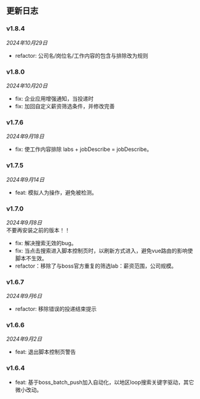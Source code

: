 ## 更新日志
### v1.8.4
*2024年10月29日*  
- refactor: 公司名/岗位名/工作内容的包含与排除改为规则
### v1.8.0
*2024年10月20日*  
- fix: 企业应用增强通知，当投递时
- fix: 加回自定义薪资筛选条件，并修改完善
### v1.7.6
*2024年9月18日*  
- fix: 使工作内容排除 labs + jobDescribe = jobDescribe。

### v1.7.5
*2024年9月14日*  
- feat: 模拟人为操作，避免被检测。


### v1.7.0
*2024年9月8日*  
不要再安装之前的版本！！
- fix: 解决搜索无效的bug。
- fix: 当点击搜索进入脚本控制页时，以刷新方式进入，避免vue路由的影响使脚本不生效。
- refactor：移除了与boss官方重复的筛选lab：薪资范围，公司规模。

### v1.6.7
*2024年9月6日*  
- refactor: 移除错误的投递结束提示

### v1.6.6
*2024年9月2日*  
- feat: 退出脚本控制页警告

### v1.6.4
- feat: 基于boss_batch_push加入自动化，以地区loop搜索关键字驱动，其它微小改动。
